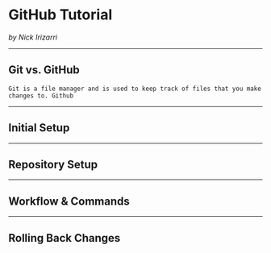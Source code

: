 # GitHub Tutorial

_by Nick Irizarri_

---
## Git vs. GitHub
    Git is a file manager and is used to keep track of files that you make changes to. Github  


---
## Initial Setup



---
## Repository Setup



---
## Workflow & Commands



---
## Rolling Back Changes
